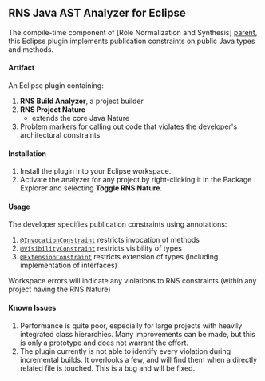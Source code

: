 RNS Java AST Analyzer for Eclipse
---------------------------------
The compile-time component of [Role Normalization and Synthesis]
[parent], this Eclipse plugin implements publication constraints
on public Java types and methods. 

[parent]: https://github.com/byron-hawkins/org.hawkinssoftware.rns/blob/master/rns/README.md

#### Artifact

An Eclipse plugin containing:

1. **RNS Build Analyzer**, a project builder
2. **RNS Project Nature**
    * extends the core Java Nature
3. Problem markers for calling out code that violates the 
   developer's architectural constraints

#### Installation

1. Install the plugin into your Eclipse workspace.
2. Activate the analyzer for any project by right-clicking it in
   the Package Explorer and selecting **Toggle RNS Nature**.

#### Usage

The developer specifies publication constraints using annotations:

1. <code>[@InvocationConstraint]</code> restricts invocation of 
   methods
2. <code>[@VisibilityConstraint]</code> restricts visibility of 
   types
3. <code>[@ExtensionConstraint]</code> restricts extension of 
   types (including implementation of interfaces)

Workspace errors will indicate any violations to RNS constraints 
(within any project having the RNS Nature)

[@InvocationConstraint]: https://github.com/byron-hawkins/org.hawkinssoftware.rns/blob/master/rns-core/src/main/java/org/hawkinssoftware/rns/core/publication/InvocationConstraint.java
[@InvocationConstraint]: https://github.com/byron-hawkins/org.hawkinssoftware.rns/blob/master/rns-core/src/main/java/org/hawkinssoftware/rns/core/publication/InvocationConstraint.java
[@VisibilityConstraint]: https://github.com/byron-hawkins/org.hawkinssoftware.rns/blob/master/rns-core/src/main/java/org/hawkinssoftware/rns/core/publication/VisibilityConstraint.java
[@VisibilityConstraint]: https://github.com/byron-hawkins/org.hawkinssoftware.rns/blob/master/rns-core/src/main/java/org/hawkinssoftware/rns/core/publication/VisibilityConstraint.java
[@ExtensionConstraint]: https://github.com/byron-hawkins/org.hawkinssoftware.rns/blob/master/rns-core/src/main/java/org/hawkinssoftware/rns/core/publication/ExtensionConstraint.java
[@ExtensionConstraint]: https://github.com/byron-hawkins/org.hawkinssoftware.rns/blob/master/rns-core/src/main/java/org/hawkinssoftware/rns/core/publication/ExtensionConstraint.java

#### Known Issues

1. Performance is quite poor, especially for large projects with
   heavily integrated class hierarchies. Many improvements can be
   made, but this is only a prototype and does not warrant the 
   effort.
2. The plugin currently is not able to identify every violation 
   during incremental builds. It overlooks a few, and will find 
   them when a directly related file is touched. This is a bug and 
   will be fixed.

